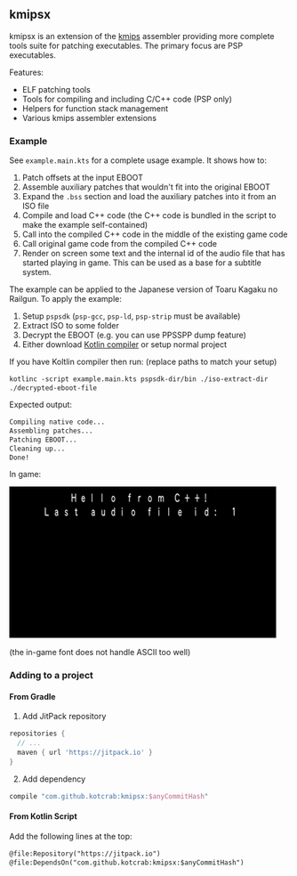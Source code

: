 kmipsx
------

kmipsx is an extension of the [kmips](https://github.com/kotcrab/kmips) assembler providing more complete tools suite
for patching executables. The primary focus are PSP executables.

Features:

- ELF patching tools
- Tools for compiling and including C/C++ code (PSP only)
- Helpers for function stack management
- Various kmips assembler extensions

### Example

See `example.main.kts` for a complete usage example. It shows how to:

1) Patch offsets at the input EBOOT
2) Assemble auxiliary patches that wouldn't fit into the original EBOOT
3) Expand the `.bss` section and load the auxiliary patches into it from an ISO file
4) Compile and load C++ code (the C++ code is bundled in the script to make the example self-contained)
5) Call into the compiled C++ code in the middle of the existing game code
6) Call original game code from the compiled C++ code
7) Render on screen some text and the internal id of the audio file that has started playing in game. This can be used as a base for a subtitle system.

The example can be applied to the Japanese version of Toaru Kagaku no Railgun. To apply the example:

1) Setup `pspsdk` (`psp-gcc`, `psp-ld`, `psp-strip` must be available)
2) Extract ISO to some folder
3) Decrypt the EBOOT (e.g. you can use PPSSPP dump feature)
4) Either download [Kotlin compiler](https://github.com/JetBrains/kotlin/releases/latest) or setup normal  project

If you have Koltlin compiler then run: (replace paths to match your setup)
```
kotlinc -script example.main.kts pspsdk-dir/bin ./iso-extract-dir ./decrypted-eboot-file
```

Expected output:
```
Compiling native code...
Assembling patches...
Patching EBOOT...
Cleaning up...
Done!
```

In game:

![Image](docs/example.jpg)

(the in-game font does not handle ASCII too well)

### Adding to a project

#### From Gradle

1. Add JitPack repository

```groovy
repositories {
  // ...
  maven { url 'https://jitpack.io' }
}
```

2. Add dependency

```groovy
compile "com.github.kotcrab:kmipsx:$anyCommitHash"
```

#### From Kotlin Script

Add the following lines at the top:

```
@file:Repository("https://jitpack.io")
@file:DependsOn("com.github.kotcrab:kmipsx:$anyCommitHash")
```
